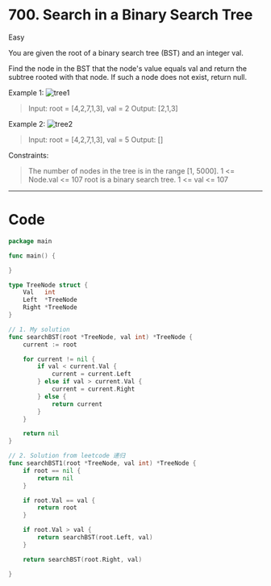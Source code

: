 # 700. Search in a Binary Search Tree

Easy

You are given the root of a binary search tree (BST) and an integer val.

Find the node in the BST that the node's value equals val and return the subtree rooted with that node. If such a node does not exist, return null.

Example 1:
![tree1](https://assets.leetcode.com/uploads/2021/01/12/tree1.jpg)
> Input: root = [4,2,7,1,3], val = 2
Output: [2,1,3]

Example 2:
![tree2](https://assets.leetcode.com/uploads/2021/01/12/tree2.jpg)
> Input: root = [4,2,7,1,3], val = 5
Output: []
 

Constraints:
> The number of nodes in the tree is in the range [1, 5000].
1 <= Node.val <= 107
root is a binary search tree.
1 <= val <= 107

---

# Code
```go
package main

func main() {

}

type TreeNode struct {
	Val   int
	Left  *TreeNode
	Right *TreeNode
}

// 1. My solution
func searchBST(root *TreeNode, val int) *TreeNode {
	current := root

	for current != nil {
		if val < current.Val {
			current = current.Left
		} else if val > current.Val {
			current = current.Right
		} else {
			return current
		}
	}

	return nil
}

// 2. Solution from leetcode 递归
func searchBST1(root *TreeNode, val int) *TreeNode {
	if root == nil {
		return nil
	}

	if root.Val == val {
		return root
	}

	if root.Val > val {
		return searchBST(root.Left, val)
	}

	return searchBST(root.Right, val)

}
```